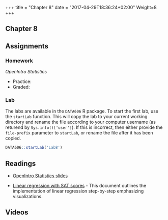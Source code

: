 +++
title = "Chapter 8"
date = "2017-04-29T18:36:24+02:00"
Weight=8
+++

## Chapter 8

## Assignments

### Homework

*OpenIntro Statistics*

* Practice:
* Graded:

### Lab

The labs are available in the `DATA606` R package. To start the first lab, use the `startLab` function. This will copy the lab to your current working directory and rename the file according to your computer username (as returend by `Sys.info()['user']`). If this is incorrect, then either provide the `file-prefix` parameter to `startLab`, or rename the file after it has been copied.


```r
DATA606::startLab('Lab8')
```


## Readings

* [OpenIntro Statistics slides](https://github.com/jbryer/DATA606Fall2019/raw/master/Slides/OpenIntro/os2_slides_07.pdf)

* [Linear regression with SAT scores](https://htmlpreview.github.io/?https://github.com/jbryer/DATA606Fall2019/blob/master/Pages/Linear_Regression_SAT.html) - This document outlines the implementation of linear regression step-by-step emphasizing visualizations.


## Videos


